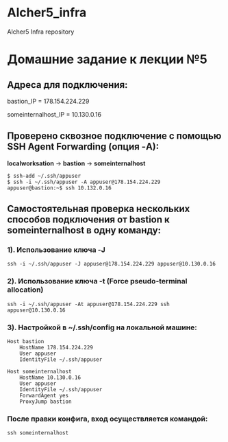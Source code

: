# Alcher5_infra
Alcher5 Infra repository

# Домашние задание к лекции №5

## Адреса для подключения:

bastion_IP = 178.154.224.229

someinternalhost_IP = 10.130.0.16

## Проверено сквозное подключение с помощью SSH Agent Forwarding (опция -A):

**localworksation** -> **bastion** -> **someinternalhost**
```
$ ssh-add ~/.ssh/appuser
$ ssh -i ~/.ssh/appuser -A appuser@178.154.224.229
appuser@bastion:~$ ssh 10.132.0.16
```

## Самостоятельная проверка нескольких способов подключения от bastion к someinternalhost в одну команду:

### 1). Использование ключа -J
```ssh -i ~/.ssh/appuser -J appuser@178.154.224.229 appuser@10.130.0.16```

### 2). Использование ключа -t (Force pseudo-terminal allocation)
```ssh -i ~/.ssh/appuser -At appuser@178.154.224.229 ssh appuser@10.130.0.16```

### 3). Настройкой в ~/.ssh/config на локальной машине:
```
Host bastion
    HostName 178.154.224.229
    User appuser
    IdentityFile ~/.ssh/appuser

Host someinternalhost
    HostName 10.130.0.16
    User appuser
    IdentityFile ~/.ssh/appuser
    ForwardAgent yes
    ProxyJump bastion
```
### После правки конфига, вход осуществляется командой:
```ssh someinternalhost```
